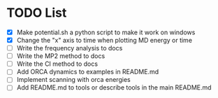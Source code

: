 # TODO List

- [x] Make potential.sh a python script to make it work on windows
- [x] Change the "x" axis to time when plotting MD energy or time
- [ ] Write the frequency analysis to docs
- [ ] Write the MP2 method to docs
- [ ] Write the CI method to docs
- [ ] Add ORCA dynamics to examples in README.md
- [ ] Implement scanning with orca energies
- [ ] Add README.md to tools or describe tools in the main README.md

